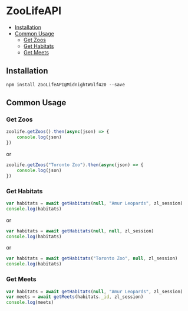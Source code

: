 # ZooLifeAPI

* [Installation](#installation)
* [Common Usage](#common-usage)
	- [Get Zoos](#get-zoos)
	- [Get Habitats](#get-habitats)
	- [Get Meets](#get-meets)

## Installation
```
npm install ZooLifeAPI@MidnightWolf420 --save
```

## Common Usage

### Get Zoos

```js
zoolife.getZoos().then(async(json) => {
    console.log(json)
})
```
or
```js
zoolife.getZoos("Toronto Zoo").then(async(json) => {
    console.log(json)
})
```

### Get Habitats

```js
var habitats = await getHabitats(null, "Amur Leopards", zl_session)
console.log(habitats)
```
or
```js
var habitats = await getHabitats(null, null, zl_session)
console.log(habitats)
```
or
```js
var habitats = await getHabitats("Toronto Zoo", null, zl_session)
console.log(habitats)
```

### Get Meets

```js
var habitats = await getHabitats(null, "Amur Leopards", zl_session)
var meets = await getMeets(habitats._id, zl_session)
console.log(meets)
```
